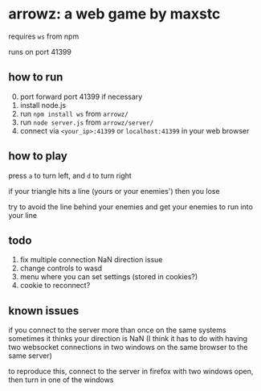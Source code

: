 # arrowz: a web game by maxstc
requires `ws` from npm

runs on port 41399

## how to run
0. port forward port 41399 if necessary
1. install node.js
2. run `npm install ws` from `arrowz/`
3. run `node server.js` from `arrowz/server/`
4. connect via `<your_ip>:41399` or `localhost:41399` in your web browser

## how to play
press `a` to turn left, and `d` to turn right

if your triangle hits a line (yours or your enemies') then you lose

try to avoid the line behind your enemies and get your enemies to run into your line

## todo
1. fix multiple connection NaN direction issue
2. change controls to wasd
3. menu where you can set settings (stored in cookies?)
4. cookie to reconnect?

## known issues
if you connect to the server more than once on the same systems sometimes it thinks your direction is NaN (I think it has to do with having two websocket connections in two windows on the same browser to the same server)

to reproduce this, connect to the server in firefox with two windows open, then turn in one of the windows